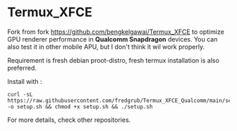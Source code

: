 # Termux_XFCE

Fork from fork https://github.com/bengkelgawai/Termux_XFCE to optimize GPU renderer performance in **Qualcomm Snapdragon** devices. You can also test it in other mobile APU, but I don't think it wil work properly.

Requirement is fresh debian proot-distro, fresh termux installation is also preferred.

Install with :
```
curl -sL https://raw.githubusercontent.com/fredgrub/Termux_XFCE_Qualcomm/main/setup.sh -o setup.sh && chmod +x setup.sh && ./setup.sh
```

For more details, check other repositories.
